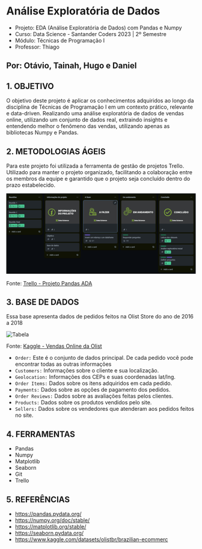 # Análise Exploratória de Dados

- Projeto: EDA (Análise Exploratória de Dados) com Pandas e Numpy
- Curso: Data Science - Santander Coders 2023 | 2º Semestre
- Módulo: Técnicas de Programação I
- Professor: Thiago

## Por: Otávio, Tainah, Hugo e Daniel

## 1. OBJETIVO

O objetivo deste projeto é aplicar os conhecimentos adquiridos ao longo da disciplina de Técnicas de Programação I em um contexto prático, relevante e data-driven. Realizando uma análise exploratória de dados de vendas online, utilizando um conjunto de dados real, extraindo insights e entendendo melhor o fenômeno das vendas, utilizando apenas as bibliotecas Numpy e Pandas.

## 2. METODOLOGIAS ÁGEIS

Para este projeto foi utilizada a ferramenta de gestão de projetos Trello. Utilizado para manter o projeto organizado, facilitando a colaboração entre os membros da equipe e garantido que o projeto seja concluído dentro do prazo estabelecido.

![image](images/trello.png)

Fonte: [Trello - Projeto Pandas ADA](https://trello.com/b/v8IAs6a9/projeto-pandas-ada)

## 3. BASE DE DADOS

Essa base apresenta dados de pedidos feitos na Olist Store do ano de 2016 a 2018

![Tabela](https://github.com/OtavioSotnas/AnaliseExploratoria-ADA-Santander/assets/142911747/47beffb2-ed6b-44ff-ad7c-9899aa5b7cbe)

Fonte: [Kaggle - Vendas Online da Olist](https://www.kaggle.com/datasets/olistbr/brazilian-ecommerce)

- ``Order:`` Este é o conjunto de dados principal. De cada pedido você pode encontrar todas as outras informações
- ``Customers:`` Informações sobre o cliente e sua localização.
- ``Geolocation:`` Informações dos CEPs e suas coordenadas lat/lng.
- ``Order Items:`` Dados sobre os itens adquiridos em cada pedido.
- ``Payments:`` Dados sobre as opções de pagamento dos pedidos.
- ``Order Reviews:`` Dados sobre as avaliações feitas pelos clientes.
- ``Products:`` Dados sobre os produtos vendidos pelo site.
- ``Sellers:`` Dados sobre os vendedores que atenderam aos pedidos feitos no site.

## 4. FERRAMENTAS

- Pandas
- Numpy
- Matplotlib
- Seaborn
- Git
- Trello

## 5. REFERÊNCIAS

- https://pandas.pydata.org/
- https://numpy.org/doc/stable/
- https://matplotlib.org/stable/
- https://seaborn.pydata.org/
- https://www.kaggle.com/datasets/olistbr/brazilian-ecommerc

